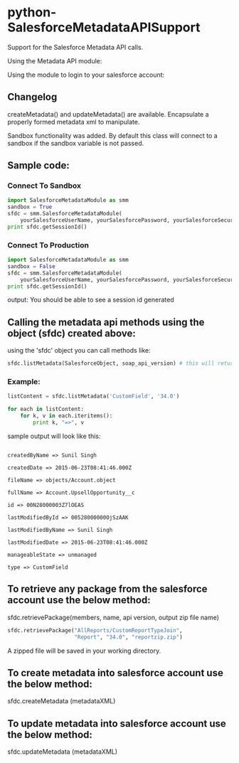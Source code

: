 # python-SalesforceMetadataAPISupport
Support for the Salesforce Metadata API calls.

Using the Metadata API module:

Using the module to login to your salesforce account:

## Changelog
createMetadata() and updateMetadata() are available.  Encapsulate a properly formed metadata xml to manipulate.

Sandbox functionality was added.  By default this class will connect to a sandbox if the sandbox variable is not passed.

## Sample code:
### Connect To Sandbox
```python
import SalesforceMetadataModule as smm
sandbox = True
sfdc = smm.SalesforceMetadataModule(
    yourSalesforceUserName, yourSalesforcePassword, yourSalesforceSecurityToken, sandbox)
print sfdc.getSessionId()
```

### Connect To Production
```python
import SalesforceMetadataModule as smm
sandbox = False
sfdc = smm.SalesforceMetadataModule(
    yourSalesforceUserName, yourSalesforcePassword, yourSalesforceSecurityToken, sandbox)
print sfdc.getSessionId()
```
output: You should be able to see a session id generated

## Calling the metadata api methods using the object (sfdc) created above:

using the 'sfdc' object you can call methods like:

```python
sfdc.listMetadata(SalesforceObject, soap_api_version) # this will return a list of dictionaries
```
### Example:
```python
listContent = sfdc.listMetadata('CustomField', '34.0')
```

```python
for each in listContent:
    for k, v in each.iteritems():
        print k, "=>", v
```        
sample output will look like this:

```createdById => 00528000000OjSzAAK

createdByName => Sunil Singh

createdDate => 2015-06-23T08:41:46.000Z

fileName => objects/Account.object

fullName => Account.UpsellOpportunity__c

id => 00N28000003Z7lOEAS

lastModifiedById => 00528000000OjSzAAK

lastModifiedByName => Sunil Singh

lastModifiedDate => 2015-06-23T08:41:46.000Z

manageableState => unmanaged

type => CustomField
```

## To retrieve any package from the salesforce account use the below method:

sfdc.retrievePackage(members, name, api version, output zip file name)
```python
sfdc.retrievePackage("AllReports/CustomReportTypeJoin",
                     "Report", "34.0", "reportzip.zip")
```
                     
A zipped file will be saved in your working directory.

## To create metadata into salesforce account use the below method:
sfdc.createMetadata (metadataXML)

## To update metadata into salesforce account use the below method:
sfdc.updateMetadata (metadataXML)
